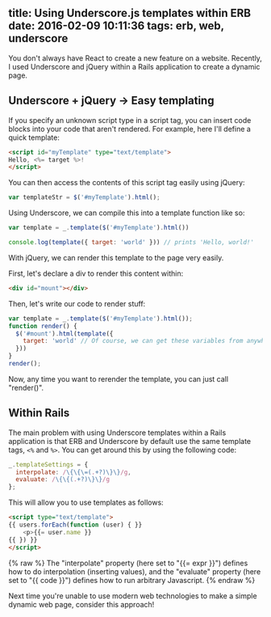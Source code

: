 title: Using Underscore.js templates within ERB
date: 2016-02-09 10:11:36
tags: erb, web, underscore
---

You don't always have React to create a new feature on a website. Recently, I used Underscore and jQuery within a Rails application to create a dynamic page.

## Underscore + jQuery -> Easy templating

If you specify an unknown script type in a script tag, you can insert code blocks into your code that aren't rendered. For example, here I'll define a quick template:

``` html
<script id="myTemplate" type="text/template">
Hello, <%= target %>!
</script>
```

You can then access the contents of this script tag easily using jQuery:

``` javascript
var templateStr = $('#myTemplate').html();
```

Using Underscore, we can compile this into a template function like so:

``` javascript
var template = _.template($('#myTemplate').html())

console.log(template({ target: 'world' })) // prints 'Hello, world!'
```

With jQuery, we can render this template to the page very easily.

First, let's declare a div to render this content within:

``` html
<div id="mount"></div>
```

Then, let's write our code to render stuff:

``` javascript
var template = _.template($('#myTemplate').html());
function render() {
  $('#mount').html(template({
    target: 'world' // Of course, we can get these variables from anywhere
  }))
}
render();
```

Now, any time you want to rerender the template, you can just call "render()".

## Within Rails

The main problem with using Underscore templates within a Rails application is that ERB and Underscore by default use the same template tags, `<%` and `%>`. You can get around this by using the following code:

``` javascript
_.templateSettings = {
  interpolate: /\{\{\=(.+?)\}\}/g,
  evaluate: /\{\{(.+?)\}\}/g
};
```

This will allow you to use templates as follows:

``` html
<script type="text/template">
{{ users.forEach(function (user) { }}
    <p>{{= user.name }}
{{ }) }}
</script>
```

{% raw %}
The "interpolate" property (here set to "{{= expr }}") defines how to do interpolation (inserting values), and the "evaluate" property (here set to "{{ code }}") defines how to run arbitrary Javascript.
{% endraw %}

Next time you're unable to use modern web technologies to make a simple dynamic web page, consider this approach!
